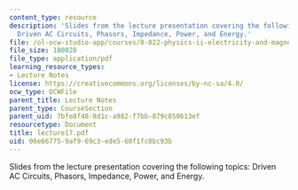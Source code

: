 ```yaml
---
content_type: resource
description: 'Slides from the lecture presentation covering the following topics:
  Driven AC Circuits, Phasors, Impedance, Power, and Energy.'
file: /ol-ocw-studio-app/courses/8-022-physics-ii-electricity-and-magnetism-fall-2004/06e667759af969c3ede560f1fc0bc93b_lecture17.pdf
file_size: 180028
file_type: application/pdf
learning_resource_types:
- Lecture Notes
license: https://creativecommons.org/licenses/by-nc-sa/4.0/
ocw_type: OCWFile
parent_title: Lecture Notes
parent_type: CourseSection
parent_uid: 7bfe8f48-8d1c-a982-f7bb-879c850613ef
resourcetype: Document
title: lecture17.pdf
uid: 06e66775-9af9-69c3-ede5-60f1fc0bc93b
---
```

Slides from the lecture presentation covering the following topics: Driven AC Circuits, Phasors, Impedance, Power, and Energy.